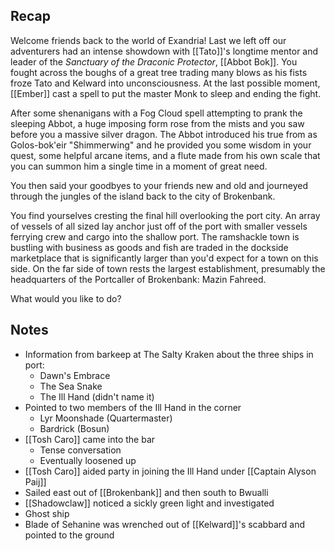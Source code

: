 
## Recap

Welcome friends back to the world of Exandria! Last we left off our adventurers had an intense showdown with [[Tato]]'s longtime mentor and leader of the *Sanctuary of the Draconic Protector*, [[Abbot Bok]]. You fought across the boughs of a great tree trading many blows as his fists froze Tato and Kelward into unconsciousness. At the last possible moment, [[Ember]] cast a spell to put the master Monk to sleep and ending the fight.

After some shenanigans with a Fog Cloud spell attempting to prank the sleeping Abbot, a huge imposing form rose from the mists and you saw before you a massive silver dragon. The Abbot introduced his true from as Golos-bok'eir "Shimmerwing" and he provided you some wisdom in your quest, some helpful arcane items, and a flute made from his own scale that you can summon him a single time in a moment of great need.

You then said your goodbyes to your friends new and old and journeyed through the jungles of the island back to the city of Brokenbank.

You find yourselves cresting the final hill overlooking the port city. An array of vessels of all sized lay anchor just off of the port with smaller vessels ferrying crew and cargo into the shallow port. The ramshackle town is bustling with business as goods and fish are traded in the dockside marketplace that is significantly larger than you'd expect for a town on this side. On the far side of town rests the largest establishment, presumably the headquarters of the Portcaller of Brokenbank: Mazin Fahreed.

What would you like to do?

## Notes

* Information from barkeep at The Salty Kraken about the three ships in port:
	* Dawn's Embrace
	* The Sea Snake
	* The Ill Hand (didn't name it)
* Pointed to two members of the Ill Hand in the corner
	* Lyr Moonshade (Quartermaster)
	* Bardrick (Bosun)
* [[Tosh Caro]] came into the bar
	* Tense conversation
	* Eventually loosened up
* [[Tosh Caro]] aided party in joining the Ill Hand under [[Captain Alyson Paij]]
* Sailed east out of [[Brokenbank]] and then south to Bwualli
* [[Shadowclaw]] noticed a sickly green light and investigated
* Ghost ship
* Blade of Sehanine was wrenched out of [[Kelward]]'s scabbard and pointed to the ground
